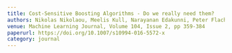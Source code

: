 ```yaml
---
title: Cost-Sensitive Boosting Algorithms - Do we really need them?
authors: Nikolas Nikolaou, Meelis Kull, Narayanan Edakunni, Peter Flach, Gavin Brown
venue: Machine Learning Journal, Volume 104, Issue 2, pp 359-384
paperurl: https://doi.org/10.1007/s10994-016-5572-x
category: journal
---
```


